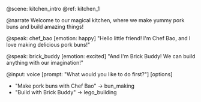 @scene: kitchen_intro
@ref: kitchen_1

@narrate
Welcome to our magical kitchen, where we make yummy pork buns and build amazing things!

@speak: chef_bao
[emotion: happy]
"Hello little friend! I'm Chef Bao, and I love making delicious pork buns!"

@speak: brick_buddy
[emotion: excited]
"And I'm Brick Buddy! We can build anything with our imagination!"

@input: voice
[prompt: "What would you like to do first?"]
[options]
- "Make pork buns with Chef Bao" -> bun_making
- "Build with Brick Buddy" -> lego_building

